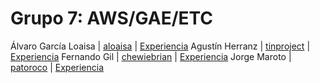 # Grupo 7: AWS/GAE/ETC 

Álvaro García Loaisa | [aloaisa](https://twitter.com/aloaisa) | [Experiencia](http://ftt.programania.net/experiencias/4.html) 
Agustín Herranz | [tinproject](https://twitter.com/tinproject) | [Experiencia](http://ftt.programania.net/experiencias/5.html) 
Fernando Gil | [chewiebrian](https://twitter.com/chewiebrian) | [Experiencia](http://ftt.programania.net/experiencias/12.html) 
Jorge Maroto | [patoroco](https://twitter.com/patoroco) | [Experiencia](http://ftt.programania.net/experiencias/31.html) 
 